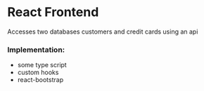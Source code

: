 # React Frontend
Accesses two databases customers and credit cards using an api
### Implementation:
- some type script
- custom hooks
- react-bootstrap
